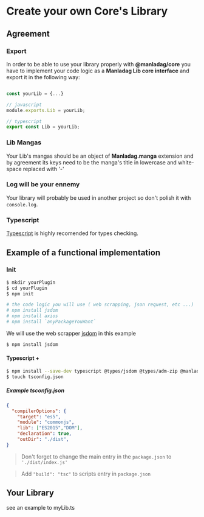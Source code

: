 # Create your own Core's Library
## Agreement
### Export
In order to be able to use your library properly with **@manladag/core** you have to implement your code logic as a **Manladag Lib core interface** and export it in the following way:

```typescript

const yourLib = {...}

// javascript
module.exports.Lib = yourLib;

// typescript
export const Lib = yourLib;

```
### Lib Mangas
Your Lib's mangas should be an object of **Manladag.manga** extension and by agreement its keys  need to be the manga's title in lowercase and white-space replaced with '-'
### Log will be your ennemy
Your library will probably be used in another project so don't polish it with `console.log`.
### Typescript
[Typescript](https://www.typescriptlang.org/) is highly recomended for types checking.
## Example of a functional implementation
### Init
```bash
$ mkdir yourPlugin
$ cd yourPlugin
$ npm init

# the code logic you will use ( web scrapping, json request, etc ...)
# npm install jsdom
# npm install axios
# npm install `anyPackageYouWant`
```
We will use the web scrapper [jsdom](https://www.npmjs.com/package/jsdom) in this example
```bash
$ npm install jsdom
```

#### Typescript +

```bash
$ npm install --save-dev typescript @types/jsdom @types/adm-zip @manladag/core
$ touch tsconfig.json
```

##### Example tsconfig.json
```json
{
  "compilerOptions": {
    "target": "es5",
    "module": "commonjs",
    "lib": ["ES2015","DOM"],
    "declaration": true,
    "outDir": "./dist",    
}
```
> Don't forget to change the main entry in the `package.json` to `'./dist/index.js'`

>Add `"build": "tsc"` to scripts entry in `package.json`

## Your Library
see an example to myLib.ts

